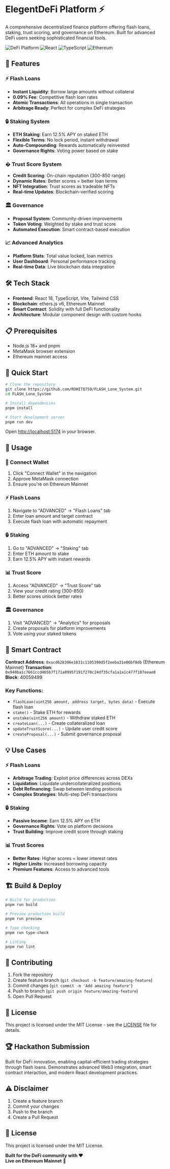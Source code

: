 # ElegentDeFi Platform ⚡

A comprehensive decentralized finance platform offering flash loans, staking, trust scoring, and governance on Ethereum. Built for advanced DeFi users seeking sophisticated financial tools.

![DeFi Platform](https://img.shields.io/badge/DeFi-Complete%20Platform-blue) ![React](https://img.shields.io/badge/React-18+-61DAFB) ![TypeScript](https://img.shields.io/badge/TypeScript-5+-3178C6) ![Ethereum](https://img.shields.io/badge/Ethereum-Mainnet-627EEA)

## 🚀 Features

### ⚡ Flash Loans

- **Instant Liquidity**: Borrow large amounts without collateral
- **0.09% Fee**: Competitive flash loan rates
- **Atomic Transactions**: All operations in single transaction
- **Arbitrage Ready**: Perfect for complex DeFi strategies

### 🔒 Staking System

- **ETH Staking**: Earn 12.5% APY on staked ETH
- **Flexible Terms**: No lock period, instant withdrawal
- **Auto-Compounding**: Rewards automatically reinvested
- **Governance Rights**: Voting power based on stake

### � Trust Score System

- **Credit Scoring**: On-chain reputation (300-850 range)
- **Dynamic Rates**: Better scores = better loan terms
- **NFT Integration**: Trust scores as tradeable NFTs
- **Real-time Updates**: Blockchain-verified scoring

### 🏛️ Governance

- **Proposal System**: Community-driven improvements
- **Token Voting**: Weighted by stake and trust score
- **Automated Execution**: Smart contract-based execution

### 📈 Advanced Analytics

- **Platform Stats**: Total value locked, loan metrics
- **User Dashboard**: Personal performance tracking
- **Real-time Data**: Live blockchain data integration

## 🛠️ Tech Stack

- **Frontend**: React 18, TypeScript, Vite, Tailwind CSS
- **Blockchain**: ethers.js v6, Ethereum Mainnet
- **Smart Contract**: Solidity with full DeFi functionality
- **Architecture**: Modular component design with custom hooks

## 📋 Prerequisites

- Node.js 18+ and pnpm
- MetaMask browser extension
- Ethereum mainnet access

## 🚀 Quick Start

```bash
# Clone the repository
git clone https://github.com/ROHIT8759/FLASH_Lone_System.git
cd FLASH_Lone_System

# Install dependencies
pnpm install

# Start development server
pnpm run dev
```

Open [http://localhost:5174](http://localhost:5174) in your browser.

## 📖 Usage

### 🔗 Connect Wallet

1. Click "Connect Wallet" in the navigation
2. Approve MetaMask connection
3. Ensure you're on Ethereum Mainnet

### ⚡ Flash Loans

1. Navigate to "ADVANCED" → "Flash Loans" tab
2. Enter loan amount and target contract
3. Execute flash loan with automatic repayment

### 🔒 Staking

1. Go to "ADVANCED" → "Staking" tab
2. Enter ETH amount to stake
3. Earn 12.5% APY with instant rewards

### 📊 Trust Score

1. Access "ADVANCED" → "Trust Score" tab
2. View your credit rating (300-850)
3. Better scores unlock better rates

### 🏛️ Governance

1. Visit "ADVANCED" → "Analytics" for proposals
2. Create proposals for platform improvements
3. Vote using your staked tokens

## 🔧 Smart Contract

**Contract Address**: `0xacd628306e1831c1105390d5f2eeba31e06bf8db` (Ethereum Mainnet)
**Transaction**: `0x940ba1c7661ccd465b7f171a8995f191f270c24df35cfa1a1a1c477f107eeae8`
**Block**: 40059499

### Key Functions:

- `flashLoan(uint256 amount, address target, bytes data)` - Execute flash loan
- `stake()` - Stake ETH for rewards
- `unstake(uint256 amount)` - Withdraw staked ETH
- `createLoan(...)` - Create collateralized loan
- `updateTrustScore(...)` - Update user credit score
- `createProposal(...)` - Submit governance proposal

## 💡 Use Cases

### ⚡ Flash Loans

- **Arbitrage Trading**: Exploit price differences across DEXs
- **Liquidation**: Liquidate undercollateralized positions
- **Debt Refinancing**: Swap between lending protocols
- **Complex Strategies**: Multi-step DeFi transactions

### 🔒 Staking

- **Passive Income**: Earn 12.5% APY on ETH
- **Governance Rights**: Vote on platform decisions
- **Trust Building**: Improve credit score through staking

### 📊 Trust Scores

- **Better Rates**: Higher scores = lower interest rates
- **Higher Limits**: Increased borrowing capacity
- **Premium Features**: Access to advanced tools

## 🏗️ Build & Deploy

```bash
# Build for production
pnpm run build

# Preview production build
pnpm run preview

# Type checking
pnpm run type-check

# Linting
pnpm run lint
```

## 🤝 Contributing

1. Fork the repository
2. Create feature branch (`git checkout -b feature/amazing-feature`)
3. Commit changes (`git commit -m 'Add amazing feature'`)
4. Push to branch (`git push origin feature/amazing-feature`)
5. Open Pull Request

## 📄 License

This project is licensed under the MIT License - see the [LICENSE](LICENSE) file for details.

## 🏆 Hackathon Submission

Built for DeFi innovation, enabling capital-efficient trading strategies through flash loans. Demonstrates advanced Web3 integration, smart contract interaction, and modern React development practices.

## ⚠️ Disclaimer

1. Create a feature branch
2. Commit your changes
3. Push to the branch
4. Create a Pull Request

## 📄 License

This project is licensed under the MIT License.



**Built for the DeFi community with ❤️**  
**Live on Ethereum Mainnet** 🚀
